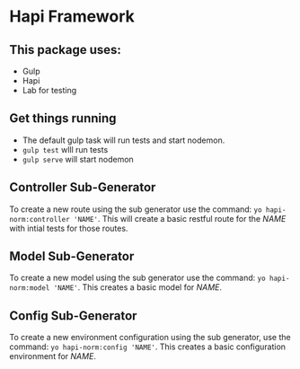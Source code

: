 # Hapi Framework

## This package uses:

* Gulp
* Hapi
* Lab for testing

## Get things running

* The default gulp task will run tests and start nodemon.
* `gulp test` wlll run tests
* `gulp serve` will start nodemon

## Controller Sub-Generator

To create a new route using the sub generator use the command: `yo hapi-norm:controller 'NAME'`. This will create a basic restful route for the _NAME_ with intial tests for those routes.

## Model Sub-Generator

To create a new model using the sub generator use the command: `yo hapi-norm:model 'NAME'`. This creates a basic model for _NAME_.

## Config Sub-Generator

To create a new environment configuration using the sub generator, use the command: `yo hapi-norm:config 'NAME'`. This creates a basic configuration environment for _NAME_.